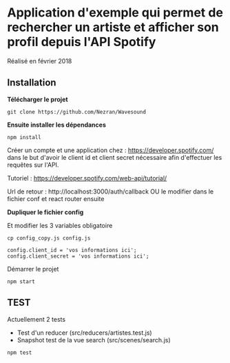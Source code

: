# Application d'exemple qui permet de rechercher un artiste et afficher son profil depuis l'API Spotify

Réalisé en février 2018

## Installation

**Télécharger le projet**

```
git clone https://github.com/Nezran/Wavesound
```


**Ensuite installer les dépendances**


 ```
 npm install
 ```

Créer un compte et une application chez : https://developer.spotify.com/ dans le but d'avoir le client id et client secret nécessaire afin d'effectuer les requêtes sur l'API.

Tutoriel : https://developer.spotify.com/web-api/tutorial/

Url de retour : http://localhost:3000/auth/callback OU le modifier dans le fichier conf et react router ensuite

**Dupliquer le fichier config**

Et modifier les 3 variables obligatoire 


```
cp config_copy.js config.js
```

```
config.client_id = 'vos informations ici';
config.client_secret = 'vos informations ici';
```

Démarrer le projet

```
npm start
```
## TEST

Actuellement 2 tests

- Test d'un reducer (src/reducers/artistes.test.js)
- Snapshot test de la vue search (src/scenes/search.js)

```
npm test
```
